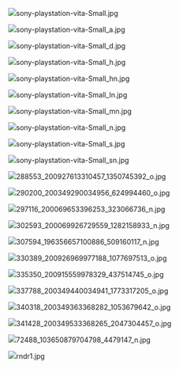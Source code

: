 
![](./PSvita/sony-playstation-vita-Small.jpg)sony-playstation-vita-Small.jpg

![](./PSvita/sony-playstation-vita-Small_a.jpg)sony-playstation-vita-Small_a.jpg

![](./PSvita/sony-playstation-vita-Small_d.jpg)sony-playstation-vita-Small_d.jpg

![](./PSvita/sony-playstation-vita-Small_h.jpg)sony-playstation-vita-Small_h.jpg

![](./PSvita/sony-playstation-vita-Small_hn.jpg)sony-playstation-vita-Small_hn.jpg

![](./PSvita/sony-playstation-vita-Small_ln.jpg)sony-playstation-vita-Small_ln.jpg

![](./PSvita/sony-playstation-vita-Small_mn.jpg)sony-playstation-vita-Small_mn.jpg

![](./PSvita/sony-playstation-vita-Small_n.jpg)sony-playstation-vita-Small_n.jpg

![](./PSvita/sony-playstation-vita-Small_s.jpg)sony-playstation-vita-Small_s.jpg

![](./PSvita/sony-playstation-vita-Small_sn.jpg)sony-playstation-vita-Small_sn.jpg

![](./288553_200927613310457_1350745392_o.jpg)288553_200927613310457_1350745392_o.jpg

![](./290200_200349290034956_624994460_o.jpg)290200_200349290034956_624994460_o.jpg

![](./297116_200069653396253_323066736_n.jpg)297116_200069653396253_323066736_n.jpg

![](./302593_200069926729559_1282158933_n.jpg)302593_200069926729559_1282158933_n.jpg

![](./307594_196356657100886_509160117_n.jpg)307594_196356657100886_509160117_n.jpg

![](./330389_200926969977188_1077697513_o.jpg)330389_200926969977188_1077697513_o.jpg

![](./335350_200915559978329_437514745_o.jpg)335350_200915559978329_437514745_o.jpg

![](./337788_200349440034941_1773317205_o.jpg)337788_200349440034941_1773317205_o.jpg

![](./340318_200349363368282_1053679642_o.jpg)340318_200349363368282_1053679642_o.jpg

![](./341428_200349533368265_2047304457_o.jpg)341428_200349533368265_2047304457_o.jpg

![](./72488_103650879704798_4479147_n.jpg)72488_103650879704798_4479147_n.jpg

![](./rndr1.jpg)rndr1.jpg
